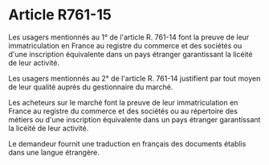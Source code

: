 # Article R761-15

Les usagers mentionnés au 1° de l'article R. 761-14 font la preuve de leur immatriculation en France au registre du commerce et des sociétés ou d'une inscription équivalente dans un pays étranger garantissant la licéité de leur activité.

Les usagers mentionnés au 2° de l'article R. 761-14 justifient par tout moyen de leur qualité auprès du gestionnaire du marché.

Les acheteurs sur le marché font la preuve de leur immatriculation en France au registre du commerce et des sociétés ou au répertoire des métiers ou d'une inscription équivalente dans un pays étranger garantissant la licéité de leur activité.

Le demandeur fournit une traduction en français des documents établis dans une langue étrangère.
